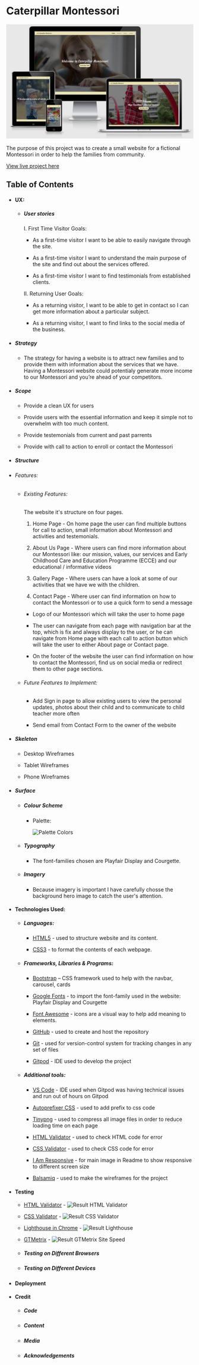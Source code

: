 # Caterpillar Montessori

![Caterpillar Montessori](assets/images/amiresponsive.png)

The purpose of this project was to create a small website for a fictional Montessori in order to help the families from community.

[View live project here](https://)

## Table of Contents

- #### UX:

  - ##### User stories

    I.	First Time Visitor Goals:

    - As a first-time visitor I want to be able to easily navigate through the site.

    - As a first-time visitor I want to understand the main purpose of the site and find out about the services offered.

    - As a first-time visitor I want to find testimonials from established clients.

    II.	Returning User Goals:

    - As a returning visitor, I want to be able to get in contact so I can get more information about a particular subject.

    - As a returning visitor, I want to find links to the social media of the business.

 - ##### Strategy

    - The strategy for having a website is to attract new families and to provide them with information about the services that we have. Having a Montessori website could potentialy generate more income to our Montessori and you’re ahead of your competitors.
    
 - ##### Scope

    - Provide a clean UX for users

    - Provide users with the essential information and keep it simple not to overwhelm with too much content.

    - Provide testemonials from current and past parrents
    
    - Provide with call to action to enroll or contact the Montessori

- ##### Structure

- ###### Features: 

  - ###### Existing Features:
    
    The website it's structure on four pages. 

    1. Home Page - On home page the user can find multiple buttons for call to action, small information about Montessori and activities and testemonials.

    2. About Us Page - Where users can find more information about our Montessori like: our mission, values, our services and Early Childhood Care and Education Programme (ECCE) and our educational / informative videos 

    3. Gallery Page - Where users can have a look at some of our activities that we have we with the children.

    4. Contact Page - Where user can find information on how to contact the Montessori or to use a quick form to send a message 

    - Logo of our Montessori which will take the user to home page

    - The user can navigate from each page with navigation bar at the top, which is fix and always display to the user, or he can navigate from Home page with each call to action button which will take the user to either About page or Contact page. 

    - On the footer of the website the user can find information on how to contact the Montessori, find us on social media or redirect them to other page sections.

  - ###### Future Features to Implement:

    -  Add Sign in page to allow existing users to view the personal updates, photos about their child and to communicate to child teacher more often

    -  Send email from Contact Form to the owner of the website 

- ##### Skeleton

    -  Desktop Wireframes

    -  Tablet Wireframes

    -  Phone Wireframes

- ##### Surface

    -  ##### Colour Scheme

        - Palette:

            ![Palette Colors](assets/images/palette-colors.png) 

    -  ##### Typography

        - The font-families chosen are Playfair Display and Courgette.

    -  ##### Imagery

        - Because imagery is important I have carefully chosse the background hero image to catch the user's attention.

- #### Technologies Used:

  - ##### Languages:

    - [HTML5](https://en.wikipedia.org/wiki/HTML5) - used to structure website and its content.

    - [CSS3](https://en.wikipedia.org/wiki/CSS) - to format the contents of each webpage.

  - ##### Frameworks, Libraries & Programs:

    - [Bootstrap](https://getbootstrap.com/) – CSS framework used to help with the navbar, carousel, cards

    - [Google Fonts](https://fonts.google.com/) - to import the font-family used in the website: Playfair Display and Courgette

    - [Font Awesome](https://fontawesome.com/) - icons are a visual way to help add meaning to elements.

    - [GitHub](https://github.com/) - used to create and host the repository

    - [Git](https://git-scm.com/) - used for version-control system for tracking changes in any set of files

    - [Gitpod](https://gitpod.io/) - IDE used to develop the project 

  - ##### Additional tools:

    - [VS Code](https://code.visualstudio.com/) - IDE used when Gitpod was having technical issues and run out of hours on Gitpod

    - [Autoprefixer CSS](https://autoprefixer.github.io/) - used to add prefix to css code

    - [Tinypng](https://tinypng.com/) - used to compress all image files in order to reduce loading time on each page

    - [HTML Validator](https://validator.w3.org/) - used to check HTML code for error

    - [CSS Validator](https://jigsaw.w3.org/css-validator/) - used to check CSS code for error

    - [I Am Responsive](http://ami.responsivedesign.is/) - for main image in Readme to show responsive to different screen size

    - [Balsamiq](https://balsamiq.com/) - used to make the wireframes for the project

- #### Testing

    - [HTML Validator](https://validator.w3.org/) - ![Result HTML Validator](assets/images/html-result.png)

    - [CSS Validator](https://jigsaw.w3.org/css-validator/) - ![Result CSS Validator](assets/images/css-result.png)

    - [Lighthouse in Chrome](https://developers.google.com/web/tools/lighthouse) - ![Result Lighthouse](assets/images/lighthouse-result.png)

    - [GTMetrix](https://gtmetrix.com/) - ![Result GTMetrix Site Speed](assets/images/gtmetrix-result.png)

  - ##### Testing on Different Browsers

  - ##### Testing on Different Devices

- #### Deployment

- #### Credit

  - ##### Code

  - ##### Content

  - ##### Media

  - ##### Acknowledgements